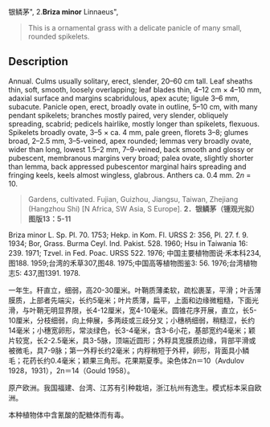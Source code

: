 银鳞茅",
2.**Briza minor** Linnaeus",

> This is a ornamental grass with a delicate panicle of many small, rounded spikelets.

## Description
Annual. Culms usually solitary, erect, slender, 20–60 cm tall. Leaf sheaths thin, soft, smooth, loosely overlapping; leaf blades thin, 4–12 cm × 4–10 mm, adaxial surface and margins scabridulous, apex acute; ligule 3–6 mm, subacute. Panicle open, erect, broadly ovate in outline, 5–10 cm, with many pendant spikelets; branches mostly paired, very slender, obliquely spreading, scabrid; pedicels hairlike, mostly longer than spikelets, flexuous. Spikelets broadly ovate, 3–5 × ca. 4 mm, pale green, florets 3–8; glumes broad, 2–2.5 mm, 3–5-veined, apex rounded; lemmas very broadly ovate, wider than long, lowest 1.5–2 mm, 7–9-veined, back smooth and glossy or pubescent, membranous margins very broad; palea ovate, slightly shorter than lemma, back appressed pubescentor marginal hairs spreading and fringing keels, keels almost wingless, glabrous. Anthers ca. 0.4 mm. 2*n* = 10.

> Gardens, cultivated. Fujian, Guizhou, Jiangsu, Taiwan, Zhejiang (Hangzhou Shi) [N Africa, SW Asia, S Europe].
**2．银鳞茅（锺观光拟）图版13：5-11**

Briza minor L. Sp. Pl. 70. 1753; Hekp. in Kom. Fl. URSS 2: 356, Pl. 27. f. 9. 1934; Bor, Grass. Burma Ceyl. Ind. Pakist. 528. 1960; Hsu in Taiwania 16: 239. 1971; Tzvel. in Fed. Poac. URSS 522. 1976; 中国主要植物图说·禾本科234, 图188. 1959;台湾的禾草307,图48. 1975;中国高等植物图鉴3: 56. 1976;台湾植物志5: 437,图1391. 1978.

一年生。秆直立，细弱，高20-30厘米。叶鞘质薄柔软，疏松裹茎，平滑；叶舌薄膜质，上部者先端尖，长约5毫米；叶片质薄，扁平，上面和边缘微粗糙，下面光滑，与叶鞘无明显界限，长4-12厘米，宽4-10毫米。圆锥花序开展，直立，长5-10厘米，分枝细弱，向上伸展，多两歧或三歧分叉；小穗柄细弱，稍糙涩，长约14毫米；小穗宽卵形，常淡绿色，长3-4毫米，含3-6小花，基部宽约4毫米；颖片较宽，长2-2.5毫米，具3-5脉，顶端近圆形；外稃具宽膜质边缘，背部平滑或被微毛，具7-9脉；第一外稃长约2毫米；内稃稍短于外秤，卵形，背面具小鳞毛；花药长约0.4毫米；颖果三角形。花果期夏季。染色体2n＝10（Avdulov 1928，1931），2n＝14（Gould 1958）。

原产欧洲。我国福建、台湾、江苏有引种栽培，浙江杭州有逸生。模式标本采自欧洲。

本种植物体中含氰酸的配糖体而有毒。
